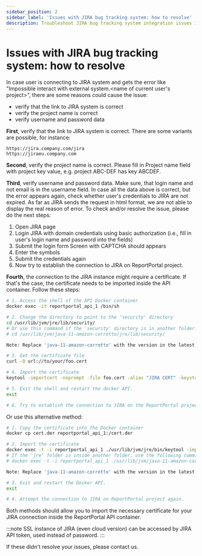 ```yaml
---
sidebar_position: 2
sidebar_label: 'Issues with JIRA bug tracking system: how to resolve'
description: Troubleshoot JIRA bug tracking system integration issues in ReportPortal test automation reporting tools.
---
```


# Issues with JIRA bug tracking system: how to resolve 

In case user is connecting to JIRA system and gets the error like 
"Impossible interact with external system.&lt;name of current user's project>", there 
are some reasons could cause the issue:

* verify that the link to JIRA system is correct
* verify the project name is correct
* verify username and password data

**First**, verify that the link to JIRA system is correct. There are some variants 
are possible, for instance:

```
https://jira.company.com/jira
https://jiraeu.company.com
```

**Second**, verify the project name is correct. Please fill in Project name field with 
project key value, e.g. project ABC-DEF has key ABCDEF.

**Third**, verify username and password data. Make sure, that login name and not email 
is in the username field. In case all the data above is correct, but the error 
appears again, check whether user's credentials to JIRA are not expired. 
As far as JIRA sends the request in html format, we are not able to display the real
reason of error.
To check and/or resolve the issue, please do the next steps:
1. Open JIRA page
2. Login JIRA with domain credentials using basic authorization (i.e., fill in user's 
login name and password into the fields)
3. Submit the login form
Screen with CAPTCHA should appears
4. Enter the symbols
5. Submit the credentials again
6. Now try to establish the connection to JIRA on ReportPortal project.

**Fourth**, the connection to the JIRA instance might require a certificate. If that's the case, the certificate needs to be imported inside the API container. Follow these steps:

```sh
# 1. Access the shell of the API Docker container
docker exec -it reportportal_api_1 /bin/sh

# 2. Change the directory to point to the 'security' directory
cd /usr/lib/jvm/jre/lib/security/
# Or use this command if the 'security' directory is in another folder:
# cd /usr/lib/jvm/java-11-amazon-corretto/jre/lib/security/

Note: Replace 'java-11-amazon-corretto' with the version in the latest API Docker image.

# 3. Get the certificate file
curl -O url://to/your/foo.cert

# 4. Import the certificate
keytool -importcert -noprompt -file foo.cert -alias "JIRA CERT" -keystore cacerts -storepass abc123 # note: the default password for the keystore is 'changeit'

# 5. Exit the shell and restart the docker API.
exit

# 6. Try to establish the connection to JIRA on the ReportPortal project again.
```
Or use this alternative method:

```sh
# 1. Copy the certificate into the Docker container
docker cp cert.der reportportal_api_1:/cert.der

# 2. Import the certificate
docker exec -t -i reportportal_api_1 ./usr/lib/jvm/jre/bin/keytool -import -alias rootcert -keystore /usr/lib/jvm/jre/lib/security/cacerts -file /cert.der
# If the 'jre' folder is inside another folder, use the following command instead:
# docker exec -t -i reportportal_api_1 ./usr/lib/jvm/java-11-amazon-corretto/jre/bin/keytool -import -alias rootcert -keystore /usr/lib/jvm/java-11-amazon-corretto/jre/lib/security/cacerts -file /cert.der

Note: Replace 'java-11-amazon-corretto' with the version in the latest API Docker image.

# 3. Exit and restart the Docker API.
exit

# 4. Attempt the connection to JIRA on ReportPortal project again.
```
Both methods should allow you to import the necessary certificate for your JIRA connection inside the ReportPortal API container.

:::note
SSL instance of JIRA (even cloud version) can be accessed by JIRA API token, used instead of password.
:::

If these didn't resolve your issues, please contact us.
